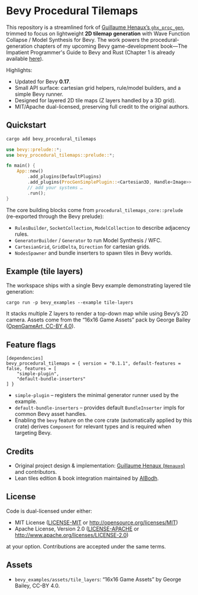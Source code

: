 # Bevy Procedural Tilemaps

This repository is a streamlined fork of [Guillaume Henaux’s `ghx_proc_gen`](https://github.com/Henauxg/ghx_proc_gen), trimmed to focus on lightweight **2D tilemap generation** with Wave Function Collapse / Model Synthesis for Bevy. The work powers the procedural-generation chapters of my upcoming Bevy game-development book—The Impatient Programmer's Guide to Bevy and Rust (Chapter 1 is already available [here](https://aibodh.com/posts/bevy-rust-game-development-chapter-1/)).

Highlights:
- Updated for Bevy **0.17**.
- Small API surface: cartesian grid helpers, rule/model builders, and a simple Bevy runner.
- Designed for layered 2D tile maps (Z layers handled by a 3D grid).
- MIT/Apache dual-licensed, preserving full credit to the original authors.

## Quickstart

```sh
cargo add bevy_procedural_tilemaps
```

```rust
use bevy::prelude::*;
use bevy_procedural_tilemaps::prelude::*;

fn main() {
    App::new()
        .add_plugins(DefaultPlugins)
        .add_plugins(ProcGenSimplePlugin::<Cartesian3D, Handle<Image>>::default())
        // add your systems …
        .run();
}
```

The core building blocks come from `procedural_tilemaps_core::prelude` (re-exported through the Bevy prelude):

- `RulesBuilder`, `SocketCollection`, `ModelCollection` to describe adjacency rules.
- `GeneratorBuilder` / `Generator` to run Model Synthesis / WFC.
- `CartesianGrid`, `GridDelta`, `Direction` for cartesian grids.
- `NodesSpawner` and bundle inserters to spawn tiles in Bevy worlds.

## Example (tile layers)

The workspace ships with a single Bevy example demonstrating layered tile generation:

```
cargo run -p bevy_examples --example tile-layers
```

It stacks multiple Z layers to render a top-down map while using Bevy’s 2D camera. Assets come from the “16x16 Game Assets” pack by George Bailey ([OpenGameArt, CC-BY 4.0](https://opengameart.org/content/16x16-game-assets)).

## Feature flags

```
[dependencies]
bevy_procedural_tilemaps = { version = "0.1.1", default-features = false, features = [
    "simple-plugin",
    "default-bundle-inserters"
] }
```

- `simple-plugin` – registers the minimal generator runner used by the example.
- `default-bundle-inserters` – provides default `BundleInserter` impls for common Bevy asset handles.
- Enabling the `bevy` feature on the core crate (automatically applied by this crate) derives `Component` for relevant types and is required when targeting Bevy.

## Credits

- Original project design & implementation: [Guillaume Henaux (`Henauxg`)](https://github.com/Henauxg) and contributors.
- Lean tiles edition & book integration maintained by [AIBodh](https://aibodh.com/).

## License

Code is dual-licensed under either:

- MIT License ([LICENSE-MIT](LICENSE-MIT) or <http://opensource.org/licenses/MIT>)
- Apache License, Version 2.0 ([LICENSE-APACHE](LICENSE-APACHE) or <http://www.apache.org/licenses/LICENSE-2.0>)

at your option. Contributions are accepted under the same terms.

## Assets

- `bevy_examples/assets/tile_layers`: “16x16 Game Assets” by George Bailey, CC-BY 4.0.
